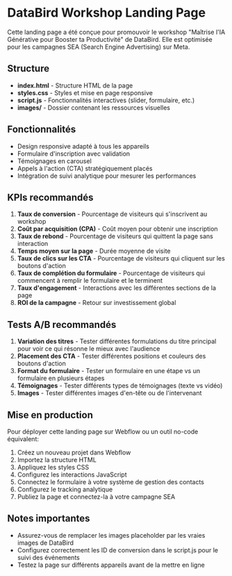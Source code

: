 # DataBird Workshop Landing Page

Cette landing page a été conçue pour promouvoir le workshop "Maîtrise l'IA Générative pour Booster ta Productivité" de DataBird. Elle est optimisée pour les campagnes SEA (Search Engine Advertising) sur Meta.

## Structure

- **index.html** - Structure HTML de la page
- **styles.css** - Styles et mise en page responsive
- **script.js** - Fonctionnalités interactives (slider, formulaire, etc.)
- **images/** - Dossier contenant les ressources visuelles

## Fonctionnalités

- Design responsive adapté à tous les appareils
- Formulaire d'inscription avec validation
- Témoignages en carousel
- Appels à l'action (CTA) stratégiquement placés
- Intégration de suivi analytique pour mesurer les performances

## KPIs recommandés

1. **Taux de conversion** - Pourcentage de visiteurs qui s'inscrivent au workshop
2. **Coût par acquisition (CPA)** - Coût moyen pour obtenir une inscription
3. **Taux de rebond** - Pourcentage de visiteurs qui quittent la page sans interaction
4. **Temps moyen sur la page** - Durée moyenne de visite
5. **Taux de clics sur les CTA** - Pourcentage de visiteurs qui cliquent sur les boutons d'action
6. **Taux de complétion du formulaire** - Pourcentage de visiteurs qui commencent à remplir le formulaire et le terminent
7. **Taux d'engagement** - Interactions avec les différentes sections de la page
8. **ROI de la campagne** - Retour sur investissement global

## Tests A/B recommandés

1. **Variation des titres** - Tester différentes formulations du titre principal pour voir ce qui résonne le mieux avec l'audience
2. **Placement des CTA** - Tester différentes positions et couleurs des boutons d'action
3. **Format du formulaire** - Tester un formulaire en une étape vs un formulaire en plusieurs étapes
4. **Témoignages** - Tester différents types de témoignages (texte vs vidéo)
5. **Images** - Tester différentes images d'en-tête ou de l'intervenant

## Mise en production

Pour déployer cette landing page sur Webflow ou un outil no-code équivalent:

1. Créez un nouveau projet dans Webflow
2. Importez la structure HTML
3. Appliquez les styles CSS
4. Configurez les interactions JavaScript
5. Connectez le formulaire à votre système de gestion des contacts
6. Configurez le tracking analytique
7. Publiez la page et connectez-la à votre campagne SEA

## Notes importantes

- Assurez-vous de remplacer les images placeholder par les vraies images de DataBird
- Configurez correctement les ID de conversion dans le script.js pour le suivi des événements
- Testez la page sur différents appareils avant de la mettre en ligne
